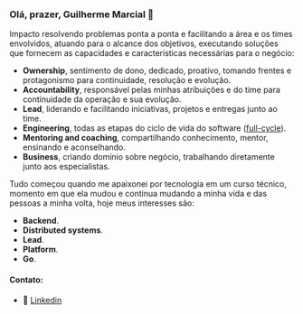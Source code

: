 ### Olá, prazer, Guilherme Marcial 🤝

Impacto resolvendo problemas ponta a ponta e facilitando a área e os times envolvidos, atuando para o alcance dos objetivos, executando soluções que fornecem as capacidades e características necessárias para o negócio:
- **Ownership**, sentimento de dono, dedicado, proativo, tomando frentes e protagonismo para continuidade, resolução e evolução.
- **Accountability**, responsável pelas minhas atribuições e do time para continuidade da operação e sua evolução.
- **Lead**, liderando e facilitando iniciativas, projetos e entregas junto ao time.
- **Engineering**, todas as etapas do ciclo de vida do software ([full-cycle](https://netflixtechblog.com/full-cycle-developers-at-netflix-a08c31f83249)).
- **Mentoring and coaching**, compartilhando conhecimento, mentor, ensinando e aconselhando.
- **Business**, criando domínio sobre negócio, trabalhando diretamente junto aos especialistas.

Tudo começou quando me apaixonei por tecnologia em um curso técnico, momento em que ela mudou e continua mudando a minha vida e das pessoas a minha volta, hoje meus interesses são:
- **Backend**.
- **Distributed systems**.
- **Lead**.
- **Platform**.
- **Go**.

#### Contato:
* 🤝 [Linkedin](https://www.linkedin.com/in/guilherme-felipe-ferreira-marcial-0048a9125)
